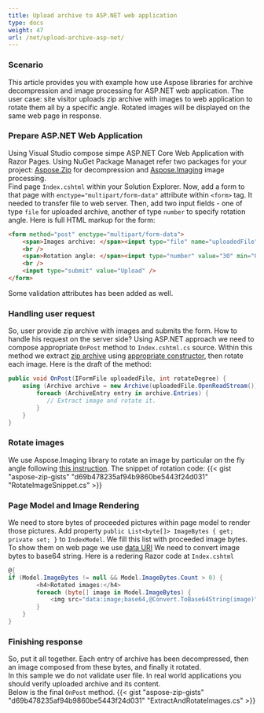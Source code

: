 ```yaml
---
title: Upload archive to ASP.NET web application
type: docs
weight: 47
url: /net/upload-archive-asp-net/
---
```


### **Scenario**
This article provides you with example how use Aspose libraries for archive decompression and image processing for ASP.NET web application. The user case: site visitor uploads zip archive with images to web application to rotate them all by a specific angle.
Rotated images will be displayed on the same web page in response.

### **Prepare ASP.NET Web Application**
Using Visual Studio compose simpe ASP.NET Core Web Application with Razor Pages. 
Using NuGet Package Managet refer two packages for your project: [Aspose.Zip](https://www.nuget.org/packages/Aspose.Zip/) for decompression and [Aspose.Imaging](https://www.nuget.org/packages/Aspose.Imaging/) image processing.
<br/>
Find page `Index.cshtml` within your Solution Explorer. Now, add a form to that page with `enctype="multipart/form-data"` attribute within `<form>` tag. It needed to transfer file to web server. Then, add two input fields - one of type `file` for uploaded archive, another of type `number` to specify rotation angle.
Here is full HTML markup for the form:
```html
<form method="post" enctype="multipart/form-data">
    <span>Images archive: </span><input type="file" name="uploadedFile" required="required" />
    <br />
    <span>Rotation angle: </span><input type="number" value="30" min="0" max="360" name="rotateDegree" required="required" />
    <br />
    <input type="submit" value="Upload" />
</form>
```
Some validation attributes has been added as well. 

### **Handling user request** 
So, user provide zip archive with images and submits the form. How to handle his request on the server side? Using ASP.NET approach we need to compose appropriate `OnPost` method to `Index.cshtml.cs` source. Within this method we extract [zip archive](https://apireference.aspose.com/zip/net/aspose.zip/archive) using [appropriate constructor](https://apireference.aspose.com/zip/net/aspose.zip/archive/constructors/1), then rotate each image. Here is the draft of the method:
```c#
public void OnPost(IFormFile uploadedFile, int rotateDegree) {
    using (Archive archive = new Archive(uploadedFile.OpenReadStream())) {
        foreach (ArchiveEntry entry in archive.Entries) {
		   // Extract image and rotate it.
		}
    }
}
```

### **Rotate images**
We use Aspose.Imaging library to rotate an image by particular on the fly angle following [this instruction](https://docs.aspose.com/imaging/net/crop-rotate-and-resize-images/#rotating-an-image-on-a-specific-angle).
The snippet of rotation code:
{{< gist "aspose-zip-gists" "d69b478235af94b9860be5443f24d031" "RotateImageSnippet.cs" >}}

### **Page Model and Image Rendering**
We need to store bytes of proceeded pictures within page model to render those pictures. Add property `public List<byte[]> ImageBytes { get; private set; }` to `IndexModel`. 
We fill this list with proceeded image bytes. To show them on web page we use [data URI](https://en.wikipedia.org/wiki/Data_URI_scheme) We need to convert image bytes to base64 string.
Here is a redering Razor code at `Index.cshtml`
```c#
@{
if (Model.ImageBytes != null && Model.ImageBytes.Count > 0) {
        <h4>Rotated images:</h4>
        foreach (byte[] image in Model.ImageBytes) {
            <img src="data:image;base64,@Convert.ToBase64String(image)" width="150"/>
        }
    }
}
```

### **Finishing response**
So, put it all together. Each entry of archive has been decompressed, then an image composed from these bytes, and finally it rotated. <br /> In this sample we do not validate user file. In real world applications you should verify uploaded archive and its content. <br />Below is the final `OnPost` method.
{{< gist "aspose-zip-gists" "d69b478235af94b9860be5443f24d031" "ExtractAndRotateImages.cs" >}}